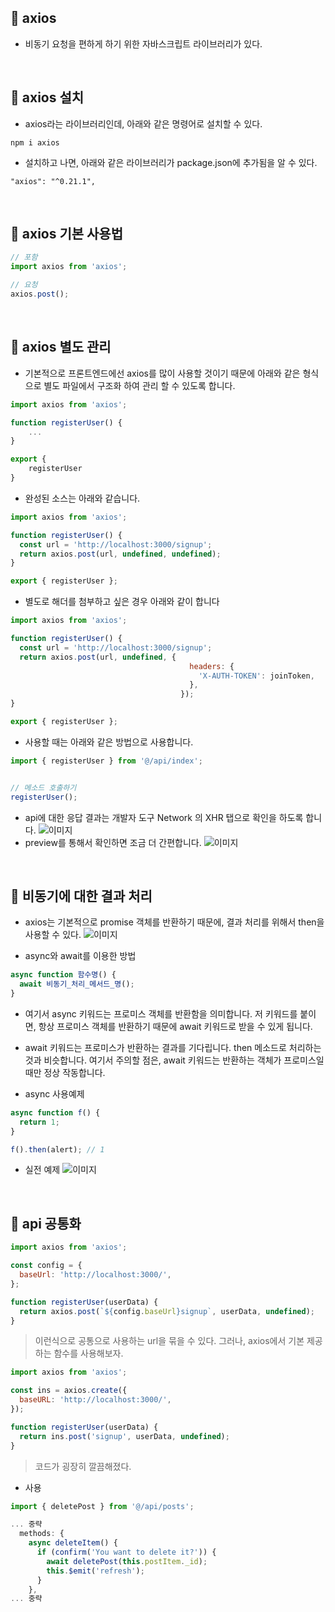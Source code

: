 📌 axios
-
* 비동기 요청을 편하게 하기 위한 자바스크립트 라이브러리가 있다.


<br/>

📌 axios 설치
-
* axios라는 라이브러리인데, 아래와 같은 명령어로 설치할 수 있다.
```text
npm i axios
```

* 설치하고 나면, 아래와 같은 라이브러리가 package.json에 추가됨을 알 수 있다.
```text
"axios": "^0.21.1",
```


<br/>

📌 axios 기본 사용법
-
```javascript
// 포함
import axios from 'axios';

// 요청
axios.post();
```


<br/>


📌 axios 별도 관리
-
* 기본적으로 프론트엔드에선 axios를 많이 사용할 것이기 때문에 아래와 같은 형식으로 별도 파일에서 구조화 하여 관리 할 수 있도록 합니다.
```javascript
import axios from 'axios';

function registerUser() {
    ...
}

export {
    registerUser
}
```

* 완성된 소스는 아래와 같습니다.
```javascript
import axios from 'axios';

function registerUser() {
  const url = 'http://localhost:3000/signup';
  return axios.post(url, undefined, undefined);
}

export { registerUser };
```

* 별도로 해더를 첨부하고 싶은 경우 아래와 같이 합니다
```javascript
import axios from 'axios';

function registerUser() {
  const url = 'http://localhost:3000/signup';
  return axios.post(url, undefined, {
                                        headers: {
                                          'X-AUTH-TOKEN': joinToken,
                                        },
                                      });
}

export { registerUser };
```


* 사용할 때는 아래와 같은 방법으로 사용합니다.
```javascript
import { registerUser } from '@/api/index';


// 메소드 호출하기
registerUser();
```

* api에 대한 응답 결과는 개발자 도구 Network 의 XHR 탭으로 확인을 하도록 합니다.
![이미지](./img/1_18.png)
* preview를 통해서 확인하면 조금 더 간편합니다.
![이미지](./img/1_19.png)


<br/>

📌 비동기에 대한 결과 처리
-
* axios는 기본적으로 promise 객체를 반환하기 때문에, 결과 처리를 위해서 then을 사용할 수 있다.
![이미지](./img/1_20.png)


* async와 await를 이용한 방법
```javascript
async function 함수명() {
  await 비동기_처리_메서드_명();
}
```
* 여기서 async 키워드는 프로미스 객체를 반환함을 의미합니다. 저 키워드를 붙이면, 항상 프로미스 객체를 반환하기 때문에 await 키워드로 받을 수 있게 됩니다.
* await 키워드는 프로미스가 반환하는 결과를 기다립니다. then 메소드로 처리하는 것과 비슷합니다. 여기서 주의할 점은, await 키워드는 반환하는 객체가 프로미스일때만 정상 작동합니다.

* async 사용예제
```javascript
async function f() {
  return 1;
}

f().then(alert); // 1
```

* 실전 예제
![이미지](./img/1_21.png)


<br/>

📌 api 공통화
-
```javascript
import axios from 'axios';

const config = {
  baseUrl: 'http://localhost:3000/',
};

function registerUser(userData) {
  return axios.post(`${config.baseUrl}signup`, userData, undefined);
}
```
> 이런식으로 공통으로 사용하는 url을 묶을 수 있다.
> 그러나, axios에서 기본 제공하는 함수를 사용해보자.


```javascript
import axios from 'axios';

const ins = axios.create({
  baseURL: 'http://localhost:3000/',
});

function registerUser(userData) {
  return ins.post('signup', userData, undefined);
}
```
> 코드가 굉장히 깔끔해졌다.


* 사용
```javascript
import { deletePost } from '@/api/posts';

... 중략
  methods: {
    async deleteItem() {
      if (confirm('You want to delete it?')) {
        await deletePost(this.postItem._id);
        this.$emit('refresh');
      }
    },
... 중략

```




    




